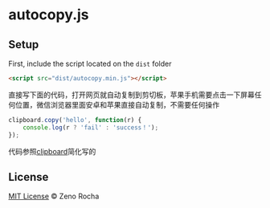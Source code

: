 # autocopy.js


## Setup

First, include the script located on the `dist` folder 

```html
<script src="dist/autocopy.min.js"></script>
```
直接写下面的代码，打开网页就自动复制到剪切板，苹果手机需要点击一下屏幕任何位置，微信浏览器里面安卓和苹果直接自动复制，不需要任何操作
```js
clipboard.copy('hello', function(r) {
    console.log(r ? 'fail' : 'success！');
});
```

代码参照[clipboard](https://github.com/zenorocha/clipboard.js)简化写的 
## License

[MIT License](http://zenorocha.mit-license.org/) © Zeno Rocha
